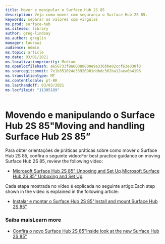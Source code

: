 ```yaml
---
title: Mover e manipular o Surface Hub 2S 85
description: Veja como mover com segurança o Surface Hub 2S 85.
keywords: separar os valores com vírgulas
ms.prod: surface-hub
ms.sitesec: library
author: greg-lindsay
ms.author: greglin
manager: laurawi
audience: Admin
ms.topic: article
ms.date: 03/01/2021
ms.localizationpriority: Medium
ms.openlocfilehash: a656733f9a60088809e9a336bbe02ccf63e030f8
ms.sourcegitcommit: 7e1b351024e33926901ddbdc562ba12aea0b4196
ms.translationtype: MT
ms.contentlocale: pt-BR
ms.lasthandoff: 03/03/2021
ms.locfileid: "11385189"
---
```

# <a name="moving-and-handling-surface-hub-2s-85"></a><span data-ttu-id="ae072-104">Movendo e manipulando o Surface Hub 2S 85"</span><span class="sxs-lookup"><span data-stu-id="ae072-104">Moving and handling Surface Hub 2S 85”</span></span>

<span data-ttu-id="ae072-105">Para obter orientações de práticas práticas sobre como mover o Surface Hub 2S 85, confira o seguinte vídeo:</span><span class="sxs-lookup"><span data-stu-id="ae072-105">For best practice guidance on moving Surface Hub 2S 85, review the following video:</span></span> 
- <span data-ttu-id="ae072-106">[Microsoft Surface Hub 2S 85" Unboxing and Set Up](https://www.microsoft.com/zh-cn/videoplayer/embed/RE4MRqV).</span><span class="sxs-lookup"><span data-stu-id="ae072-106">[Microsoft Surface Hub 2S 85" Unboxing and Set Up](https://www.microsoft.com/zh-cn/videoplayer/embed/RE4MRqV).</span></span> 

<span data-ttu-id="ae072-107">Cada etapa mostrada no vídeo é explicada no seguinte artigo:</span><span class="sxs-lookup"><span data-stu-id="ae072-107">Each step shown in the video is explained in the following article:</span></span>

- [<span data-ttu-id="ae072-108">Instalar e montar o Surface Hub 2S 85"</span><span class="sxs-lookup"><span data-stu-id="ae072-108">Install and mount Surface Hub 2S 85”</span></span>](surface-hub-2s-85-install-mount.md)

### <a name="learn-more"></a><span data-ttu-id="ae072-109">Saiba mais</span><span class="sxs-lookup"><span data-stu-id="ae072-109">Learn more</span></span>

- [<span data-ttu-id="ae072-110">Confira o novo Surface Hub 2S 85"</span><span class="sxs-lookup"><span data-stu-id="ae072-110">Inside look at the new Surface Hub 2S 85"</span></span>](https://techcommunity.microsoft.com/t5/surface-it-pro-blog/inside-look-at-the-new-surface-hub-2s-85/ba-p/1721773)

